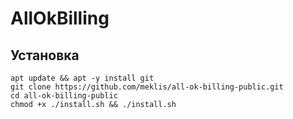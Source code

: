 # AllOkBilling 

## Установка
```shell
apt update && apt -y install git 
git clone https://github.com/meklis/all-ok-billing-public.git
cd all-ok-billing-public
chmod +x ./install.sh && ./install.sh
```

